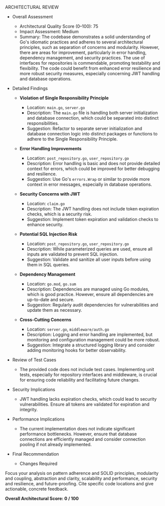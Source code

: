 ARCHITECTURAL REVIEW

- Overall Assessment
  - Architectural Quality Score (0–100): 75
  - Impact Assessment: Medium
  - Summary: The codebase demonstrates a solid understanding of Go's idiomatic practices and adheres to several architectural principles, such as separation of concerns and modularity. However, there are areas for improvement, particularly in error handling, dependency management, and security practices. The use of interfaces for repositories is commendable, promoting testability and flexibility. The code could benefit from enhanced error resilience and more robust security measures, especially concerning JWT handling and database operations.

- Detailed Findings
  - **Violation of Single Responsibility Principle**
    - Location: `main.go`, `server.go`
    - Description: The `main.go` file is handling both server initialization and database connection, which could be separated into distinct responsibilities.
    - Suggestion: Refactor to separate server initialization and database connection logic into distinct packages or functions to adhere to the Single Responsibility Principle.

  - **Error Handling Improvements**
    - Location: `post_repository.go`, `user_repository.go`
    - Description: Error handling is basic and does not provide detailed context for errors, which could be improved for better debugging and resilience.
    - Suggestion: Use Go's `errors.Wrap` or similar to provide more context in error messages, especially in database operations.

  - **Security Concerns with JWT**
    - Location: `claim.go`
    - Description: The JWT handling does not include token expiration checks, which is a security risk.
    - Suggestion: Implement token expiration and validation checks to enhance security.

  - **Potential SQL Injection Risk**
    - Location: `post_repository.go`, `user_repository.go`
    - Description: While parameterized queries are used, ensure all inputs are validated to prevent SQL injection.
    - Suggestion: Validate and sanitize all user inputs before using them in SQL queries.

  - **Dependency Management**
    - Location: `go.mod`, `go.sum`
    - Description: Dependencies are managed using Go modules, which is good practice. However, ensure all dependencies are up-to-date and secure.
    - Suggestion: Regularly audit dependencies for vulnerabilities and update them as necessary.

  - **Cross-Cutting Concerns**
    - Location: `server.go`, `middleware/auth.go`
    - Description: Logging and error handling are implemented, but monitoring and configuration management could be more robust.
    - Suggestion: Integrate a structured logging library and consider adding monitoring hooks for better observability.

- Review of Test Cases
  - The provided code does not include test cases. Implementing unit tests, especially for repository interfaces and middleware, is crucial for ensuring code reliability and facilitating future changes.

- Security Implications
  - JWT handling lacks expiration checks, which could lead to security vulnerabilities. Ensure all tokens are validated for expiration and integrity.

- Performance Implications
  - The current implementation does not indicate significant performance bottlenecks. However, ensure that database connections are efficiently managed and consider connection pooling if not already implemented.

- Final Recommendation
  - Changes Required

Focus your analysis on pattern adherence and SOLID principles, modularity and coupling, abstraction and clarity, scalability and performance, security and resilience, and future-proofing. Cite specific code locations and give actionable, concrete feedback.

**Overall Architectural Score: 0 / 100**

